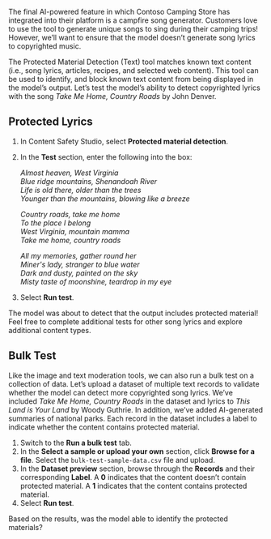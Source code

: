 The final AI-powered feature in which Contoso Camping Store has integrated into their platform is a campfire song generator. Customers love to use the tool to generate unique songs to sing during their camping trips! However, we’ll want to ensure that the model doesn’t generate song lyrics to copyrighted music.

The Protected Material Detection (Text) tool matches known text content (i.e., song lyrics, articles, recipes, and selected web content). This tool can be used to identify, and block known text content from being displayed in the model’s output. Let’s test the model’s ability to detect copyrighted lyrics with the song *Take Me Home, Country Roads* by John Denver.

## Protected Lyrics

1. In Content Safety Studio, select **Protected material detection**.
1. In the **Test** section, enter the following into the box:

    *Almost heaven, West Virginia*<br>
    *Blue ridge mountains, Shenandoah River*<br>
    *Life is old there, older than the trees*<br>
    *Younger than the mountains, blowing like a breeze*<br>

    *Country roads, take me home*<br>
    *To the place I belong*<br>
    *West Virginia, mountain mamma*<br>
    *Take me home, country roads*<br>

    *All my memories, gather round her*<br>
    *Miner's lady, stranger to blue water*<br>
    *Dark and dusty, painted on the sky*<br>
    *Misty taste of moonshine, teardrop in my eye*

1. Select **Run test**.

The model was about to detect that the output includes protected material! Feel free to complete additional tests for other song lyrics and explore additional content types.

## Bulk Test

Like the image and text moderation tools, we can also run a bulk test on a collection of data. Let’s upload a dataset of multiple text records to validate whether the model can detect more copyrighted song lyrics. We’ve included *Take Me Home, Country Roads* in the dataset and lyrics to *This Land is Your Land* by Woody Guthrie. In addition, we’ve added AI-generated summaries of national parks. Each record in the dataset includes a label to indicate whether the content contains protected material.

1. Switch to the **Run a bulk test** tab.
1. In the **Select a sample or upload your own** section, click **Browse for a** **file**. Select the `bulk-test-sample-data.csv` file and upload.
1. In the **Dataset preview** section, browse through the **Records** and their corresponding **Label**. A **0** indicates that the content doesn’t contain protected material. A **1** indicates that the content contains protected material.
1. Select **Run test**.

Based on the results, was the model able to identify the protected materials?
